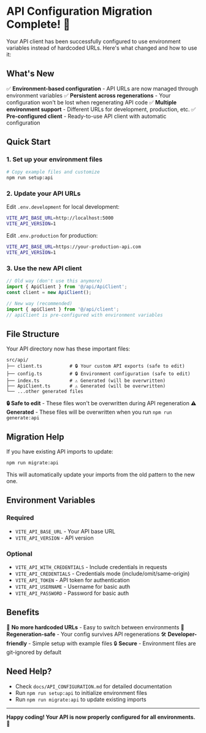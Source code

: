 # API Configuration Migration Complete! 🎉

Your API client has been successfully configured to use environment variables instead of hardcoded URLs. Here's what changed and how to use it:

## What's New

✅ **Environment-based configuration** - API URLs are now managed through environment variables
✅ **Persistent across regenerations** - Your configuration won't be lost when regenerating API code
✅ **Multiple environment support** - Different URLs for development, production, etc.
✅ **Pre-configured client** - Ready-to-use API client with automatic configuration

## Quick Start

### 1. Set up your environment files
```bash
# Copy example files and customize
npm run setup:api
```

### 2. Update your API URLs
Edit `.env.development` for local development:
```bash
VITE_API_BASE_URL=http://localhost:5000
VITE_API_VERSION=1
```

Edit `.env.production` for production:
```bash
VITE_API_BASE_URL=https://your-production-api.com
VITE_API_VERSION=1
```

### 3. Use the new API client
```typescript
// Old way (don't use this anymore)
import { ApiClient } from '@/api/ApiClient';
const client = new ApiClient();

// New way (recommended)
import { apiClient } from '@/api/client';
// apiClient is pre-configured with environment variables
```

## File Structure

Your API directory now has these important files:

```
src/api/
├── client.ts          # 🔒 Your custom API exports (safe to edit)
├── config.ts          # 🔒 Environment configuration (safe to edit)
├── index.ts           # ⚠️ Generated (will be overwritten)
├── ApiClient.ts       # ⚠️ Generated (will be overwritten)
└── ...other generated files
```

**🔒 Safe to edit** - These files won't be overwritten during API regeneration
**⚠️ Generated** - These files will be overwritten when you run `npm run generate:api`

## Migration Help

If you have existing API imports to update:
```bash
npm run migrate:api
```

This will automatically update your imports from the old pattern to the new one.

## Environment Variables

### Required
- `VITE_API_BASE_URL` - Your API base URL
- `VITE_API_VERSION` - API version

### Optional
- `VITE_API_WITH_CREDENTIALS` - Include credentials in requests
- `VITE_API_CREDENTIALS` - Credentials mode (include/omit/same-origin)
- `VITE_API_TOKEN` - API token for authentication
- `VITE_API_USERNAME` - Username for basic auth
- `VITE_API_PASSWORD` - Password for basic auth

## Benefits

🚀 **No more hardcoded URLs** - Easy to switch between environments
🔄 **Regeneration-safe** - Your config survives API regenerations
🛠️ **Developer-friendly** - Simple setup with example files
🔒 **Secure** - Environment files are git-ignored by default

## Need Help?

- Check `docs/API_CONFIGURATION.md` for detailed documentation
- Run `npm run setup:api` to initialize environment files
- Run `npm run migrate:api` to update existing imports

---

**Happy coding! Your API is now properly configured for all environments.** 🚀
